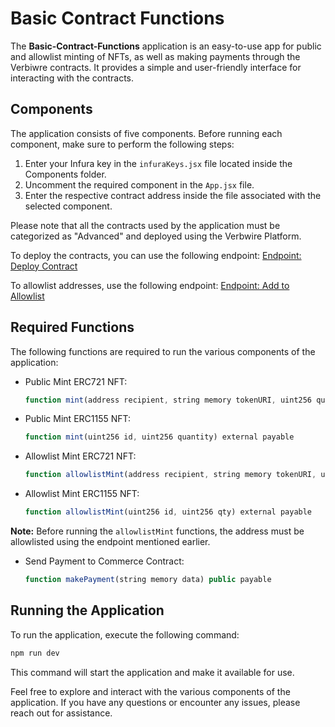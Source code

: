 # Basic Contract Functions

The **Basic-Contract-Functions** application is an easy-to-use app for public and allowlist minting of NFTs, as well as making payments through the Verbiwre contracts. It provides a simple and user-friendly interface for interacting with the contracts.

## Components

The application consists of five components. Before running each component, make sure to perform the following steps:

1. Enter your Infura key in the `infuraKeys.jsx` file located inside the Components folder.
2. Uncomment the required component in the `App.jsx` file.
3. Enter the respective contract address inside the file associated with the selected component.

Please note that all the contracts used by the application must be categorized as "Advanced" and deployed using the Verbwire Platform.

To deploy the contracts, you can use the following endpoint: [Endpoint: Deploy Contract](https://docs.verbwire.com/reference/post_nft-deploy-deploycontract)

To allowlist addresses, use the following endpoint: [Endpoint: Add to Allowlist](https://docs.verbwire.com/reference/post_nft-update-addtoallowlist)

## Required Functions

The following functions are required to run the various components of the application:

- Public Mint ERC721 NFT: 
  ```js
  function mint(address recipient, string memory tokenURI, uint256 quantity) payable
  ```
- Public Mint ERC1155 NFT: 
  ```js
  function mint(uint256 id, uint256 quantity) external payable
  ```
- Allowlist Mint ERC721 NFT: 
  ```js
  function allowlistMint(address recipient, string memory tokenURI, uint256 quantity) payable
  ```
- Allowlist Mint ERC1155 NFT: 
  ```js
  function allowlistMint(uint256 id, uint256 qty) external payable
  ```

**Note:** Before running the `allowlistMint` functions, the address must be allowlisted using the endpoint mentioned earlier.

- Send Payment to Commerce Contract: 
  ```js
  function makePayment(string memory data) public payable
  ```

## Running the Application

To run the application, execute the following command:

```js
npm run dev
```

This command will start the application and make it available for use.

Feel free to explore and interact with the various components of the application. If you have any questions or encounter any issues, please reach out for assistance.
